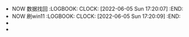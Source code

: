 - NOW 数据找回
  :LOGBOOK:
  CLOCK: [2022-06-05 Sun 17:20:07]
  :END:
- NOW 刷win11
  :LOGBOOK:
  CLOCK: [2022-06-05 Sun 17:20:09]
  :END:
-
-